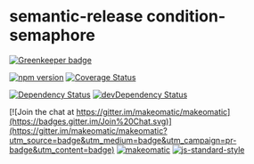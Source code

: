 # semantic-release condition-semaphore

[![Greenkeeper badge](https://badges.greenkeeper.io/makeomatic/condition-semaphore.svg)](https://greenkeeper.io/)

[![npm version](https://badge.fury.io/js/%40makeomatic%2Fcondition-semaphore.svg)](http://badge.fury.io/js/%40makeomatic%2Fcondition-semaphore)
[![Coverage Status](https://coveralls.io/repos/makeomatic/condition-semaphore/badge.svg?branch=master&service=github)](https://coveralls.io/github/makeomatic/condition-semaphore?branch=master)

[![Dependency Status](https://david-dm.org/makeomatic/condition-semaphore/master.svg)](https://david-dm.org/makeomatic/condition-semaphore/master)
[![devDependency Status](https://david-dm.org/makeomatic/condition-semaphore/master/dev-status.svg)](https://david-dm.org/makeomatic/condition-semaphore/master#info=devDependencies)

[![Join the chat at https://gitter.im/makeomatic/makeomatic](https://badges.gitter.im/Join%20Chat.svg)](https://gitter.im/makeomatic/makeomatic?utm_source=badge&utm_medium=badge&utm_campaign=pr-badge&utm_content=badge)
[![makeomatic](https://img.shields.io/badge/%20%20%F0%9F%93%A6%F0%9F%9A%80-semantic--release-e10079.svg)](https://github.com/makeomatic/makeomatic)
[![js-standard-style](https://img.shields.io/badge/code%20style-standard-brightgreen.svg?style=flat)](https://github.com/feross/standard)
